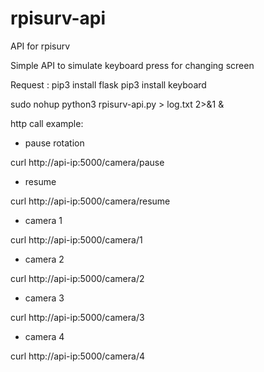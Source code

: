 # rpisurv-api
API for rpisurv

Simple API to simulate keyboard press for changing screen

Request :
pip3 install flask
pip3 install keyboard

sudo nohup python3 rpisurv-api.py > log.txt 2>&1 &

http call example:

* pause rotation

curl http://api-ip:5000/camera/pause 

* resume

curl http://api-ip:5000/camera/resume

* camera 1

curl http://api-ip:5000/camera/1

* camera 2

curl http://api-ip:5000/camera/2

* camera 3

curl http://api-ip:5000/camera/3

* camera 4

curl http://api-ip:5000/camera/4



